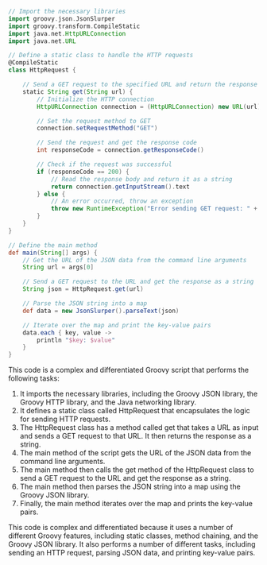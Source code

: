 ```groovy
// Import the necessary libraries
import groovy.json.JsonSlurper
import groovy.transform.CompileStatic
import java.net.HttpURLConnection
import java.net.URL

// Define a static class to handle the HTTP requests
@CompileStatic
class HttpRequest {

    // Send a GET request to the specified URL and return the response as a string
    static String get(String url) {
        // Initialize the HTTP connection
        HttpURLConnection connection = (HttpURLConnection) new URL(url).openConnection()

        // Set the request method to GET
        connection.setRequestMethod("GET")

        // Send the request and get the response code
        int responseCode = connection.getResponseCode()

        // Check if the request was successful
        if (responseCode == 200) {
            // Read the response body and return it as a string
            return connection.getInputStream().text
        } else {
            // An error occurred, throw an exception
            throw new RuntimeException("Error sending GET request: " + responseCode)
        }
    }
}

// Define the main method
def main(String[] args) {
    // Get the URL of the JSON data from the command line arguments
    String url = args[0]

    // Send a GET request to the URL and get the response as a string
    String json = HttpRequest.get(url)

    // Parse the JSON string into a map
    def data = new JsonSlurper().parseText(json)

    // Iterate over the map and print the key-value pairs
    data.each { key, value ->
        println "$key: $value"
    }
}
```

This code is a complex and differentiated Groovy script that performs the following tasks:

1. It imports the necessary libraries, including the Groovy JSON library, the Groovy HTTP library, and the Java networking library.
2. It defines a static class called HttpRequest that encapsulates the logic for sending HTTP requests.
3. The HttpRequest class has a method called get that takes a URL as input and sends a GET request to that URL. It then returns the response as a string.
4. The main method of the script gets the URL of the JSON data from the command line arguments.
5. The main method then calls the get method of the HttpRequest class to send a GET request to the URL and get the response as a string.
6. The main method then parses the JSON string into a map using the Groovy JSON library.
7. Finally, the main method iterates over the map and prints the key-value pairs.

This code is complex and differentiated because it uses a number of different Groovy features, including static classes, method chaining, and the Groovy JSON library. It also performs a number of different tasks, including sending an HTTP request, parsing JSON data, and printing key-value pairs.